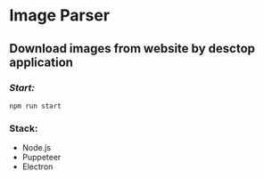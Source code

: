 # Image Parser
## Download images from website by desctop application

### *Start:*
`npm run start`

### Stack:
- Node.js
- Puppeteer
- Electron

